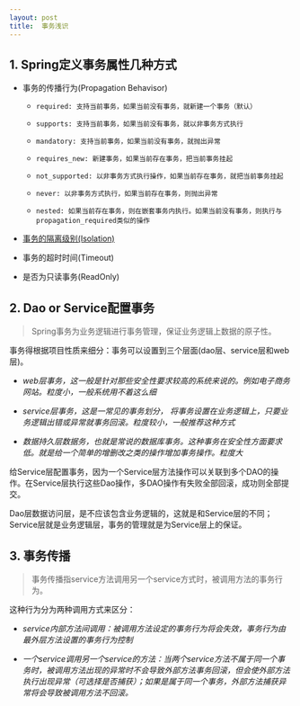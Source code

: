 ```yaml
---
layout: post
title:  事务浅识
---
```


## 1. Spring定义事务属性几种方式

- 事务的传播行为(Propagation Behavisor)
	- `required: 支持当前事务，如果当前没有事务，就新建一个事务（默认）`

	- `supports: 支持当前事务，如果当前没有事务，就以非事务方式执行`

	- `mandatory: 支持当前事务，如果当前没有事务，就抛出异常`

	- `requires_new: 新建事务，如果当前存在事务，把当前事务挂起`

	- `not_supported: 以非事务方式执行操作，如果当前存在事务，就把当前事务挂起`

	- `never: 以非事务方式执行，如果当前存在事务，则抛出异常`

	- `nested: 如果当前存在事务，则在嵌套事务内执行。如果当前没有事务，则执行与propagation_required类似的操作`

- [事务的隔离级别(Isolation)](http://uule.iteye.com/blog/1445678)

- 事务的超时时间(Timeout)

- 是否为只读事务(ReadOnly)


## 2. Dao or Service配置事务

> Spring事务为业务逻辑进行事务管理，保证业务逻辑上数据的原子性。

事务得根据项目性质来细分：事务可以设置到三个层面(dao层、service层和web层)。 

- _web层事务，这一般是针对那些安全性要求较高的系统来说的。例如电子商务网站。粒度小，一般系统用不着这么细_

- _service层事务，这是一常见的事务划分， 将事务设置在业务逻辑上，只要业务逻辑出错或异常就事务回滚。粒度较小，一般推荐这种方式_

- _数据持久层数据务，也就是常说的数据库事务。这种事务在安全性方面要求低。就是给一个简单的增删改之类的操作增加事务操作。粒度大_

给Service层配置事务，因为一个Service层方法操作可以关联到多个DAO的操作。在Service层执行这些Dao操作，多DAO操作有失败全部回滚，成功则全部提交。

Dao层数据访问层，是不应该包含业务逻辑的，这就是和Service层的不同；Service层就是业务逻辑层，事务的管理就是为Service层上的保证。


## 3. 事务传播

> 事务传播指service方法调用另一个service方式时，被调用方法的事务行为。

这种行为分为两种调用方式来区分：

- _service内部方法间调用：被调用方法设定的事务行为将会失效，事务行为由最外层方法设置的事务行为控制_

- _一个service调用另一个service的方法：当两个service方法不属于同一个事务时，被调用方法出现的异常时不会导致外部方法事务回滚，但会使外部方法执行出现异常（可选择是否捕获）；如果是属于同一个事务，外部方法捕获异常将会导致被调用方法不回滚。_

